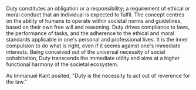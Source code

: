 
Duty constitutes an obligation or a responsibility; a requirement of ethical or moral conduct that an individual is expected to fulfil. The concept centres on the ability of humans to operate within societal norms and guidelines, based on their own free will and reasoning. Duty drives compliance to laws, the performance of tasks, and the adherence to the ethical and moral standards applicable in one's personal and professional lives. It is the inner compulsion to do what is right, even if it seems against one's immediate interests. Being conceived out of the universal necessity of social cohabitation, Duty transcends the immediate utility and aims at a higher functional harmony of the societal ecosystem.

As Immanuel Kant posited, "Duty is the necessity to act out of reverence for the law."

